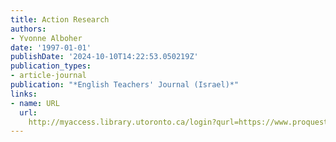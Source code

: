 ```yaml
---
title: Action Research
authors:
- Yvonne Alboher
date: '1997-01-01'
publishDate: '2024-10-10T14:22:53.050219Z'
publication_types:
- article-journal
publication: "*English Teachers' Journal (Israel)*"
links:
- name: URL
  url: 
    http://myaccess.library.utoronto.ca/login?qurl=https://www.proquest.com/docview/62444132?accountid=14771&bdid=38382&_bd=kdWiWuZ8oHu9eusCBiH6Q6Gorhk%3D
---
```


